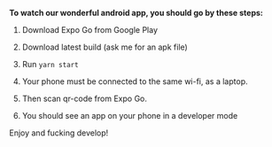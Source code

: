 **To watch our wonderful android app, you should go by these steps:**

1. Download Expo Go from Google Play

2. Download latest build (ask me for an apk file)

3. Run ```yarn start```

4. Your phone must be connected to the same wi-fi, as a laptop.

5. Then scan qr-code from Expo Go.

6. You should see an app on your phone in a developer mode

Enjoy and fucking develop!
